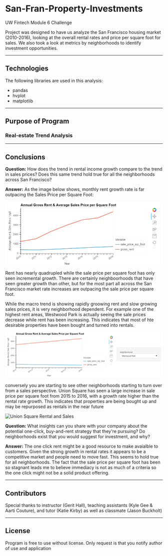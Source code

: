 # San-Fran-Property-Investments
UW Fintech Module 6 Challenge  

Project was designed to have us analyze the San Francisco housing market (2010-2016), looking at the overall rental rates and price per square foot for sales.  We also took a look at metrics by neighborhoods to identify investment opportunities.

---

## Technologies

The following libraries are used in this analysis:  
  
  *  pandas  
  *  hvplot  
  *  matplotlib
  
---

## Purpose of Program

### Real-estate Trend Analysis

---

## Conclusions

**Question:**  How does the trend in rental income growth compare to the trend in sales prices? Does this same trend hold true for all the neighborhoods across San Francisco?

**Answer:** As the image below shows, monthly rent growth rate is far outpacing the Sales Price per Square Foot:

![A screenshot of rent annual rates and the average sale price per square foot](Images/rent_vs_sale_sqft.png)

Rent has nearly quadrupled while the sale price per square foot has only seen incremental growth.  There are certainly neighboorhoods that have seen greater growth than other, but for the most part all across the San Francisco market rate increases are outpacing the sale price per square foot.  
  
While the macro trend is showing rapidly groowing rent and slow growing sales prices, it is very neighborhood dependent.  For example one of the highest rent areas, Westwood Park is actually seeing the sale prices decrease while rent has been increasing.  This indicates that most of hte desirable properties have been bought and turned into rentals.  

![Westwood Park Rental and Sales](Images/Westwood_park.png)

conversely you are starting to see other neighborhoods starting to turn over from a sales perspective.  Union Square has seen a large increase in sale price per square foot from 2015 to 2016, with a growth rate higher than the rental rate growth.  This indicates that properties are being bought up and may be repurposed as rentals in the near future

![Union Square Rental and Sales](Images/Union_square)

**Question:** What insights can you share with your company about the potential one-click, buy-and-rent strategy that they're pursuing? Do neighborhoods exist that you would suggest for investment, and why?

**Answer:** The one click rent might be a good resource to make avaialble to customers.  Given the strong growth in rental rates it appears to be a competitive market and people need to move fast.  This seems to hold true for all neighborhoods.  The fact that the sale price per square foot has been so stagnant leads me to believe immediacy is not as much of a criteria so the one click might not be a solid product offering.

---

## Contributors

Special thanks to instructor (Gerit Hall), teaching assistants (Kyle Gee & Aarti Couture), and tutor (Katie Kirby) as well as classmate (Jason Buckholt) 

---

## License

Program is free to use without license.  Only request is that you notify author of use and application
